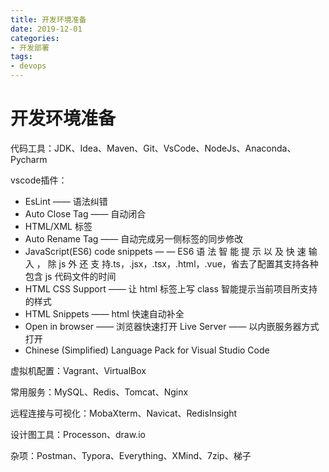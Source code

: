 ```yaml
---
title: 开发环境准备
date: 2019-12-01
categories:
- 开发部署
tags:
- devops
---
```




# 开发环境准备

代码工具：JDK、Idea、Maven、Git、VsCode、NodeJs、Anaconda、Pycharm

vscode插件：

- EsLint —— 语法纠错 
- Auto Close Tag —— 自动闭合 
- HTML/XML 标签 
- Auto Rename Tag —— 自动完成另一侧标签的同步修改 
- JavaScript(ES6) code snippets — — ES6 语 法 智 能 提 示 以 及 快 速 输 入 ， 除 js 外 还 支 持.ts，.jsx，.tsx，.html，.vue，省去了配置其支持各种包含 js 代码文件的时间 
- HTML CSS Support —— 让 html 标签上写 class 智能提示当前项目所支持的样式 
- HTML Snippets —— html 快速自动补全
- Open in browser —— 浏览器快速打开 Live Server —— 以内嵌服务器方式打开 
- Chinese (Simplified) Language Pack for Visual Studio Code

虚拟机配置：Vagrant、VirtualBox

常用服务：MySQL、Redis、Tomcat、Nginx

远程连接与可视化：MobaXterm、Navicat、RedisInsight

设计图工具：Processon、draw.io

杂项：Postman、Typora、Everything、XMind、7zip、梯子

